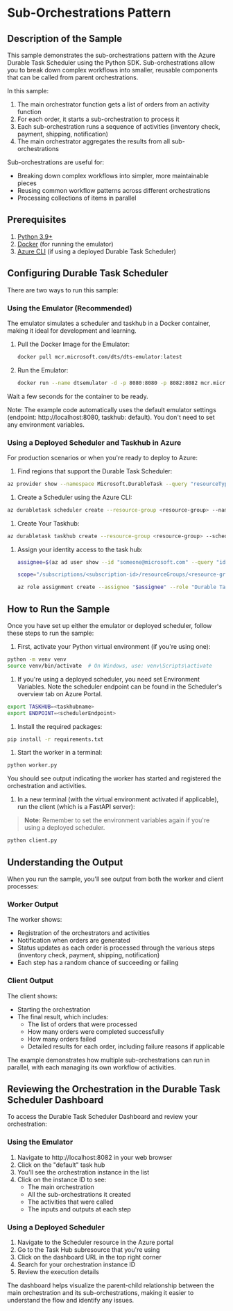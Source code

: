 # Sub-Orchestrations Pattern

## Description of the Sample

This sample demonstrates the sub-orchestrations pattern with the Azure Durable Task Scheduler using the Python SDK. Sub-orchestrations allow you to break down complex workflows into smaller, reusable components that can be called from parent orchestrations.

In this sample:
1. The main orchestrator function gets a list of orders from an activity function
2. For each order, it starts a sub-orchestration to process it
3. Each sub-orchestration runs a sequence of activities (inventory check, payment, shipping, notification)
4. The main orchestrator aggregates the results from all sub-orchestrations

Sub-orchestrations are useful for:
- Breaking down complex workflows into simpler, more maintainable pieces
- Reusing common workflow patterns across different orchestrations
- Processing collections of items in parallel

## Prerequisites

1. [Python 3.9+](https://www.python.org/downloads/)
2. [Docker](https://www.docker.com/products/docker-desktop/) (for running the emulator)
3. [Azure CLI](https://docs.microsoft.com/cli/azure/install-azure-cli) (if using a deployed Durable Task Scheduler)

## Configuring Durable Task Scheduler

There are two ways to run this sample:

### Using the Emulator (Recommended)

The emulator simulates a scheduler and taskhub in a Docker container, making it ideal for development and learning.

1. Pull the Docker Image for the Emulator:
   ```bash
   docker pull mcr.microsoft.com/dts/dts-emulator:latest
   ```

1. Run the Emulator:
   ```bash
   docker run --name dtsemulator -d -p 8080:8080 -p 8082:8082 mcr.microsoft.com/dts/dts-emulator:latest
   ```
Wait a few seconds for the container to be ready.

Note: The example code automatically uses the default emulator settings (endpoint: http://localhost:8080, taskhub: default). You don't need to set any environment variables.

### Using a Deployed Scheduler and Taskhub in Azure

For production scenarios or when you're ready to deploy to Azure:

1. Find regions that support the Durable Task Scheduler: 
  ```bash
  az provider show --namespace Microsoft.DurableTask --query "resourceTypes[?resourceType=='schedulers'].locations | [0]" --out table
  ```

1. Create a Scheduler using the Azure CLI:
  ```bash
  az durabletask scheduler create --resource-group <resource-group> --name <scheduler-name> --location <location> --ip-allowlist "[0.0.0.0/0]" --sku-capacity 1 --sku-name "Dedicated" --tags "{'myattribute':'myvalue'}"
  ```

1. Create Your Taskhub:
  ```bash
  az durabletask taskhub create --resource-group <resource-group> --scheduler-name <scheduler-name> --name <taskhub-name>
  ```

1. Assign your identity access to the task hub: 
    ```bash
    assignee=$(az ad user show --id "someone@microsoft.com" --query "id" --output tsv)

    scope="/subscriptions/<subscription-id>/resourceGroups/<resource-group>/providers/Microsoft.DurableTask/schedulers/<scheduler-name>/taskHubs/<taskhub-name>"

    az role assignment create --assignee "$assignee" --role "Durable Task Data Contributor" --scope "$scope"
    ```

## How to Run the Sample

Once you have set up either the emulator or deployed scheduler, follow these steps to run the sample:

1. First, activate your Python virtual environment (if you're using one):
  ```bash
  python -m venv venv
  source venv/bin/activate  # On Windows, use: venv\Scripts\activate
  ```

1.  If you're using a deployed scheduler, you need set Environment Variables. Note the scheduler endpoint can be found in the Scheduler's overview tab on Azure Portal.
   ```bash
   export TASKHUB=<taskhubname>
   export ENDPOINT=<schedulerEndpoint>
   ```

1. Install the required packages:
  ```bash
  pip install -r requirements.txt
  ```

1. Start the worker in a terminal:
  ```bash
  python worker.py
  ```
   You should see output indicating the worker has started and registered the orchestration and activities.

1. In a new terminal (with the virtual environment activated if applicable), run the client (which is a FastAPI server):
  > **Note:** Remember to set the environment variables again if you're using a deployed scheduler. 

  ```bash
  python client.py
  ```
 

## Understanding the Output

When you run the sample, you'll see output from both the worker and client processes:

### Worker Output
The worker shows:
- Registration of the orchestrators and activities
- Notification when orders are generated
- Status updates as each order is processed through the various steps (inventory check, payment, shipping, notification)
- Each step has a random chance of succeeding or failing

### Client Output
The client shows:
- Starting the orchestration
- The final result, which includes:
  - The list of orders that were processed
  - How many orders were completed successfully
  - How many orders failed
  - Detailed results for each order, including failure reasons if applicable

The example demonstrates how multiple sub-orchestrations can run in parallel, with each managing its own workflow of activities.

## Reviewing the Orchestration in the Durable Task Scheduler Dashboard

To access the Durable Task Scheduler Dashboard and review your orchestration:

### Using the Emulator
1. Navigate to http://localhost:8082 in your web browser
2. Click on the "default" task hub
3. You'll see the orchestration instance in the list
4. Click on the instance ID to see:
   - The main orchestration
   - All the sub-orchestrations it created
   - The activities that were called
   - The inputs and outputs at each step

### Using a Deployed Scheduler
1. Navigate to the Scheduler resource in the Azure portal
2. Go to the Task Hub subresource that you're using
3. Click on the dashboard URL in the top right corner
4. Search for your orchestration instance ID
5. Review the execution details

The dashboard helps visualize the parent-child relationship between the main orchestration and its sub-orchestrations, making it easier to understand the flow and identify any issues.
